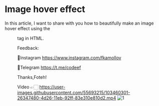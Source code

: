 # Image hover effect
In this article, I want to share with you how to beautifully make an image hover effect using the <figure> tag in HTML.

Feedback:

📌Instagram https://www.instagram.com/fkamollov

📌Telegram https://t.me/codeef

Thanks,Foteh!

Video 👉🏻
https://user-images.githubusercontent.com/55693215/103460301-26347480-4d26-11eb-92ff-83e310e810d2.mp4
![1](https://user-images.githubusercontent.com/55693215/103460317-42d0ac80-4d26-11eb-802d-12a7f4be6cbc.png)



